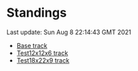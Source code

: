 # Standings

Last update: Sun Aug  8 22:14:43 GMT 2021

* [Base track](comps/Base/2021-08-08/standings.md)
* [Test12x12x6 track](comps/Test12x12x6/2021-08-08/standings.md)
* [Test18x22x9 track](comps/Test18x22x9/2021-08-08/standings.md)
